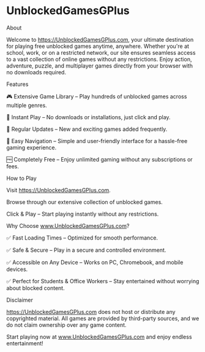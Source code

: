 # UnblockedGamesGPlus

About

Welcome to https://UnblockedGamesGPlus.com, your ultimate destination for playing free unblocked games anytime, anywhere. Whether you're at school, work, or on a restricted network, our site ensures seamless access to a vast collection of online games without any restrictions. Enjoy action, adventure, puzzle, and multiplayer games directly from your browser with no downloads required.

Features

🎮 Extensive Game Library – Play hundreds of unblocked games across multiple genres.

🚀 Instant Play – No downloads or installations, just click and play.

🔄 Regular Updates – New and exciting games added frequently.

🎯 Easy Navigation – Simple and user-friendly interface for a hassle-free gaming experience.

🆓 Completely Free – Enjoy unlimited gaming without any subscriptions or fees.

How to Play

Visit https://UnblockedGamesGPlus.com.

Browse through our extensive collection of unblocked games.

Click & Play – Start playing instantly without any restrictions.

Why Choose www.UnblockedGamesGPlus.com?

✅ Fast Loading Times – Optimized for smooth performance.

✅ Safe & Secure – Play in a secure and controlled environment.

✅ Accessible on Any Device – Works on PC, Chromebook, and mobile devices.

✅ Perfect for Students & Office Workers – Stay entertained without worrying about blocked content.

Disclaimer

https://UnblockedGamesGPlus.com does not host or distribute any copyrighted material. All games are provided by third-party sources, and we do not claim ownership over any game content.

Start playing now at www.UnblockedGamesGPlus.com and enjoy endless entertainment!


